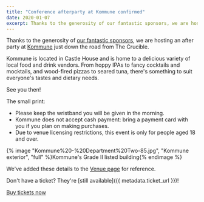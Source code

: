 ```yaml
---
title: "Conference afterparty at Kommune confirmed"
date: 2020-01-07
excerpt: Thanks to the generosity of our fantastic sponsors, we are hosting an after party at Kommune.
---
```

Thanks to the generosity of [our fantastic sponsors](/sponsors/), we are hosting an after party at [Kommune](http://kommune.co.uk/) just down the road from The Crucible.

Kommune is located in Castle House and is home to a delicious variety of local food and drink vendors. From hoppy IPAs to fancy cocktails and mocktails, and wood-fired pizzas to seared tuna, there's something to suit everyone's tastes and dietary needs.

See you then!

The small print:

- Please keep the wristband you will be given in the morning.
- Kommune does not accept cash payment: bring a payment card with you if you plan on making purchases.
- Due to venue licensing restrictions, this event is only for people aged 18 and over.

{% image "Kommune%20-%20Department%20Two-85.jpg", "Kommune exterior", "full" %}Kommune's Grade II listed building{% endimage %}

We've added these details to the [Venue page](/venue/) for reference.

Don't have a ticket? They're [still available]({{ metadata.ticket_url }})!

<a href="{{ metadata.ticket_url }}" class="c-button c-button--pop">Buy tickets now</a>
